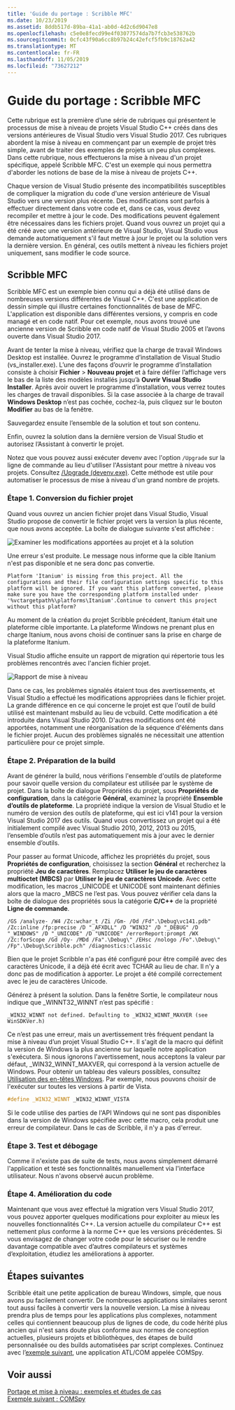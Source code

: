 ```yaml
---
title: 'Guide du portage : Scribble MFC'
ms.date: 10/23/2019
ms.assetid: 8ddb517d-89ba-41a1-ab0d-4d2c6d9047e8
ms.openlocfilehash: c5e0e8fecd99e4f03077574da7b7fcb3e538762b
ms.sourcegitcommit: 0cfc43f90a6cc8b97b24c42efcf5fb9c18762a42
ms.translationtype: MT
ms.contentlocale: fr-FR
ms.lasthandoff: 11/05/2019
ms.locfileid: "73627212"
---
```

# <a name="porting-guide-mfc-scribble"></a>Guide du portage : Scribble MFC

Cette rubrique est la première d’une série de rubriques qui présentent le processus de mise à niveau de projets Visual Studio C++ créés dans des versions antérieures de Visual Studio vers Visual Studio 2017. Ces rubriques abordent la mise à niveau en commençant par un exemple de projet très simple, avant de traiter des exemples de projets un peu plus complexes. Dans cette rubrique, nous effectuerons la mise à niveau d'un projet spécifique, appelé Scribble MFC. C'est un exemple qui nous permettra d'aborder les notions de base de la mise à niveau de projets C++.

Chaque version de Visual Studio présente des incompatibilités susceptibles de compliquer la migration du code d'une version antérieure de Visual Studio vers une version plus récente. Des modifications sont parfois à effectuer directement dans votre code et, dans ce cas, vous devez recompiler et mettre à jour le code. Des modifications peuvent également être nécessaires dans les fichiers projet. Quand vous ouvrez un projet qui a été créé avec une version antérieure de Visual Studio, Visual Studio vous demande automatiquement s'il faut mettre à jour le projet ou la solution vers la dernière version. En général, ces outils mettent à niveau les fichiers projet uniquement, sans modifier le code source.

## <a name="mfc-scribble"></a>Scribble MFC

Scribble MFC est un exemple bien connu qui a déjà été utilisé dans de nombreuses versions différentes de Visual C++. C'est une application de dessin simple qui illustre certaines fonctionnalités de base de MFC. L'application est disponible dans différentes versions, y compris en code managé et en code natif. Pour cet exemple, nous avons trouvé une ancienne version de Scribble en code natif de Visual Studio 2005 et l’avons ouverte dans Visual Studio 2017.

Avant de tenter la mise à niveau, vérifiez que la charge de travail Windows Desktop est installée. Ouvrez le programme d’installation de Visual Studio (vs_installer.exe). L’une des façons d’ouvrir le programme d’installation consiste à choisir **Fichier** > **Nouveau projet** et à faire défiler l’affichage vers le bas de la liste des modèles installés jusqu’à **Ouvrir Visual Studio Installer**. Après avoir ouvert le programme d’installation, vous verrez toutes les charges de travail disponibles. Si la case associée à la charge de travail **Windows Desktop** n’est pas cochée, cochez-la, puis cliquez sur le bouton **Modifier** au bas de la fenêtre.

Sauvegardez ensuite l’ensemble de la solution et tout son contenu.

Enfin, ouvrez la solution dans la dernière version de Visual Studio et autorisez l’Assistant à convertir le projet. 

Notez que vous pouvez aussi exécuter devenv avec l'option `/Upgrade` sur la ligne de commande au lieu d'utiliser l'Assistant pour mettre à niveau vos projets. Consultez [/Upgrade (devenv.exe)](/visualstudio/ide/reference/upgrade-devenv-exe). Cette méthode est utile pour automatiser le processus de mise à niveau d'un grand nombre de projets.

### <a name="step-1-converting-the-project-file"></a>Étape 1. Conversion du fichier projet

Quand vous ouvrez un ancien fichier projet dans Visual Studio, Visual Studio propose de convertir le fichier projet vers la version la plus récente, que nous avons acceptée. La boîte de dialogue suivante s'est affichée :

![Examiner les modifications apportées au projet et à la solution](../porting/media/scribbleprojectupgrade.PNG "Examen des modifications de projet et de solution")

Une erreur s'est produite. Le message nous informe que la cible Itanium n'est pas disponible et ne sera donc pas convertie.

```Output
Platform 'Itanium' is missing from this project. All the configurations and their file configuration settings specific to this platform will be ignored. If you want this platform converted, please make sure you have the corresponding platform installed under '%vctargetpath%\platforms\Itanium'.Continue to convert this project without this platform?
```

Au moment de la création du projet Scribble précédent, Itanium était une plateforme cible importante. La plateforme Windows ne prenant plus en charge Itanium, nous avons choisi de continuer sans la prise en charge de la plateforme Itanium.

Visual Studio affiche ensuite un rapport de migration qui répertorie tous les problèmes rencontrés avec l'ancien fichier projet.

![Rapport de mise à niveau](../porting/media/scribblemigrationreport.PNG "Rapport de mise à niveau")

Dans ce cas, les problèmes signalés étaient tous des avertissements, et Visual Studio a effectué les modifications appropriées dans le fichier projet. La grande différence en ce qui concerne le projet est que l'outil de build utilisé est maintenant msbuild au lieu de vcbuild. Cette modification a été introduite dans Visual Studio 2010. D'autres modifications ont été apportées, notamment une réorganisation de la séquence d'éléments dans le fichier projet. Aucun des problèmes signalés ne nécessitait une attention particulière pour ce projet simple.

### <a name="step-2-getting-it-to-build"></a>Étape 2. Préparation de la build

Avant de générer la build, nous vérifions l'ensemble d'outils de plateforme pour savoir quelle version du compilateur est utilisée par le système de projet. Dans la boîte de dialogue Propriétés du projet, sous **Propriétés de configuration**, dans la catégorie **Général**, examinez la propriété **Ensemble d’outils de plateforme**. La propriété indique la version de Visual Studio et le numéro de version des outils de plateforme, qui est ici v141 pour la version Visual Studio 2017 des outils. Quand vous convertissez un projet qui a été initialement compilé avec Visual Studio 2010, 2012, 2013 ou 2015, l’ensemble d’outils n’est pas automatiquement mis à jour avec le dernier ensemble d’outils.

Pour passer au format Unicode, affichez les propriétés du projet, sous **Propriétés de configuration**, choisissez la section **Général** et recherchez la propriété **Jeu de caractères**. Remplacez **Utiliser le jeu de caractères multioctet (MBCS)** par **Utiliser le jeu de caractères Unicode**. Avec cette modification, les macros _UNICODE et UNICODE sont maintenant définies alors que la macro _MBCS ne l’est pas. Vous pouvez vérifier cela dans la boîte de dialogue des propriétés sous la catégorie **C/C++** de la propriété **Ligne de commande**.

```Output
/GS /analyze- /W4 /Zc:wchar_t /Zi /Gm- /Od /Fd".\Debug\vc141.pdb" /Zc:inline /fp:precise /D "_AFXDLL" /D "WIN32" /D "_DEBUG" /D "_WINDOWS" /D "_UNICODE" /D "UNICODE" /errorReport:prompt /WX /Zc:forScope /Gd /Oy- /MDd /Fa".\Debug\" /EHsc /nologo /Fo".\Debug\" /Fp".\Debug\Scribble.pch" /diagnostics:classic
```

Bien que le projet Scribble n'a pas été configuré pour être compilé avec des caractères Unicode, il a déjà été écrit avec TCHAR au lieu de char. Il n'y a donc pas de modification à apporter. Le projet a été compilé correctement avec le jeu de caractères Unicode.

Générez à présent la solution. Dans la fenêtre Sortie, le compilateur nous indique que _WINNT32_WINNT n’est pas spécifié :

```Output
_WIN32_WINNT not defined. Defaulting to _WIN32_WINNT_MAXVER (see WinSDKVer.h)
```

Ce n’est pas une erreur, mais un avertissement très fréquent pendant la mise à niveau d’un projet Visual Studio C++. Il s'agit de la macro qui définit la version de Windows la plus ancienne sur laquelle notre application s'exécutera. Si nous ignorons l'avertissement, nous acceptons la valeur par défaut, _WIN32_WINNT_MAXVER, qui correspond à la version actuelle de Windows. Pour obtenir un tableau des valeurs possibles, consultez [Utilisation des en-têtes Windows](/windows/win32/WinProg/using-the-windows-headers). Par exemple, nous pouvons choisir de l'exécuter sur toutes les versions à partir de Vista.

```cpp
#define _WIN32_WINNT _WIN32_WINNT_VISTA
```

Si le code utilise des parties de l'API Windows qui ne sont pas disponibles dans la version de Windows spécifiée avec cette macro, cela produit une erreur de compilateur. Dans le cas de Scribble, il n'y a pas d'erreur.

### <a name="step-3-testing-and-debugging"></a>Étape 3. Test et débogage

Comme il n'existe pas de suite de tests, nous avons simplement démarré l'application et testé ses fonctionnalités manuellement via l'interface utilisateur. Nous n'avons observé aucun problème.

### <a name="step-4-improve-the-code"></a>Étape 4. Amélioration du code

Maintenant que vous avez effectué la migration vers Visual Studio 2017, vous pouvez apporter quelques modifications pour exploiter au mieux les nouvelles fonctionnalités C++. La version actuelle du compilateur C++ est nettement plus conforme à la norme C++ que les versions précédentes. Si vous envisagez de changer votre code pour le sécuriser ou le rendre davantage compatible avec d’autres compilateurs et systèmes d’exploitation, étudiez les améliorations à apporter.

## <a name="next-steps"></a>Étapes suivantes

Scribble était une petite application de bureau Windows, simple, que nous avons pu facilement convertir. De nombreuses applications similaires seront tout aussi faciles à convertir vers la nouvelle version.  La mise à niveau prendra plus de temps pour les applications plus complexes, notamment celles qui contiennent beaucoup plus de lignes de code, du code hérité plus ancien qui n'est sans doute plus conforme aux normes de conception actuelles, plusieurs projets et bibliothèques, des étapes de build personnalisée ou des builds automatisées par script complexes. Continuez avec l’[exemple suivant](../porting/porting-guide-com-spy.md), une application ATL/COM appelée COMSpy.

## <a name="see-also"></a>Voir aussi

[Portage et mise à niveau : exemples et études de cas](../porting/porting-and-upgrading-examples-and-case-studies.md)<br/>
[Exemple suivant : COMSpy](../porting/porting-guide-com-spy.md)
